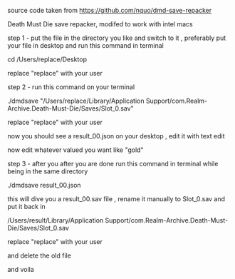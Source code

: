 source code taken from https://github.com/nquo/dmd-save-repacker

Death Must Die save repacker, modifed to work with intel macs

step 1 - put the file in the directory you like and switch to it , preferably put your file in desktop and run this command in terminal 

cd /Users/replace/Desktop


replace "replace" with your user


step 2 - run this command on your terminal 


./dmdsave "/Users/replace/Library/Application Support/com.Realm-Archive.Death-Must-Die/Saves/Slot_0.sav"


replace "replace" with your user

now you should see a result_00.json on your desktop , edit it with text edit 


now edit whatever valued you want like "gold" 


step 3 - after you after you are done run this command in terminal while being in the same directory



./dmdsave result_00.json


this will dive you a result_00.sav file , rename it manually to Slot_0.sav and put it back in 

/Users/result/Library/Application Support/com.Realm-Archive.Death-Must-Die/Saves/Slot_0.sav 


replace "replace" with your user

and delete the old file 


and voíla 





